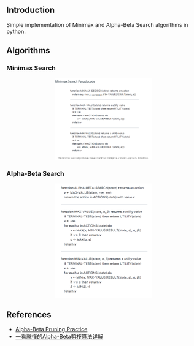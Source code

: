 

## Introduction
Simple implementation of Minimax and Alpha-Beta Search algorithms in python.

## Algorithms

### Minimax Search

<p align="center">
    <img src="images/minimax-pesudocode.png" alt="Cover" width="50%"/>
</p>

### Alpha-Beta Search
<p align="center">
    <img src="images/alpha-beta-pruning-pesudocode.png" alt="Cover" width="50%"/>
</p>


## References
- [Alpha-Beta Pruning Practice](http://inst.eecs.berkeley.edu/~cs61b/fa14/ta-materials/apps/ab_tree_practice/)
- [一看就懂的Alpha-Beta剪枝算法详解](http://blog.csdn.net/baixiaozhe/article/details/51872495)